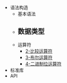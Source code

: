 - 语法构造
	- 基本语法
	- 数据类型
		- 
	- 运算符
		- [2-比较运算符](2-语法构造/3-运算符/2-比较运算符.md)
		- [3-布尔运算符](2-语法构造/3-运算符/3-布尔运算符.md)
		- [4-二进制位运算符](2-语法构造/3-运算符/4-二进制位运算符.md)
- 标准库
- API
